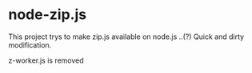 # node-zip.js

This project trys to make zip.js available on node.js ..(?)
Quick and dirty modification.

z-worker.js is removed
